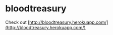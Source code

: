 # bloodtreasury

Check out [http://bloodtreasury.herokuapp.com/](http://bloodtreasury.herokuapp.com/) 
